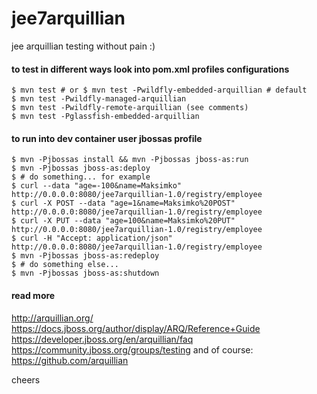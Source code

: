 # jee7arquillian

jee arquillian testing without pain :)

#### to test in different ways look into pom.xml profiles configurations
    
    $ mvn test # or $ mvn test -Pwildfly-embedded-arquillian # default
    $ mvn test -Pwildfly-managed-arquillian
    $ mvn test -Pwildfly-remote-arquillian (see comments)
    $ mvn test -Pglassfish-embedded-arquillian

#### to run into dev container user jbossas profile
    
    $ mvn -Pjbossas install && mvn -Pjbossas jboss-as:run
    $ mvn -Pjbossas jboss-as:deploy
    $ # do something... for example
    $ curl --data "age=-100&name=Maksimko" http://0.0.0.0:8080/jee7arquillian-1.0/registry/employee
    $ curl -X POST --data "age=1&name=Maksimko%20POST" http://0.0.0.0:8080/jee7arquillian-1.0/registry/employee
    $ curl -X PUT --data "age=100&name=Maksimko%20PUT" http://0.0.0.0:8080/jee7arquillian-1.0/registry/employee
    $ curl -H "Accept: application/json" http://0.0.0.0:8080/jee7arquillian-1.0/registry/employee
    $ mvn -Pjbossas jboss-as:redeploy
    $ # do something else...
    $ mvn -Pjbossas jboss-as:shutdown

#### read more

http://arquillian.org/
https://docs.jboss.org/author/display/ARQ/Reference+Guide
https://developer.jboss.org/en/arquillian/faq
https://community.jboss.org/groups/testing
and of course: https://github.com/arquillian

cheers
